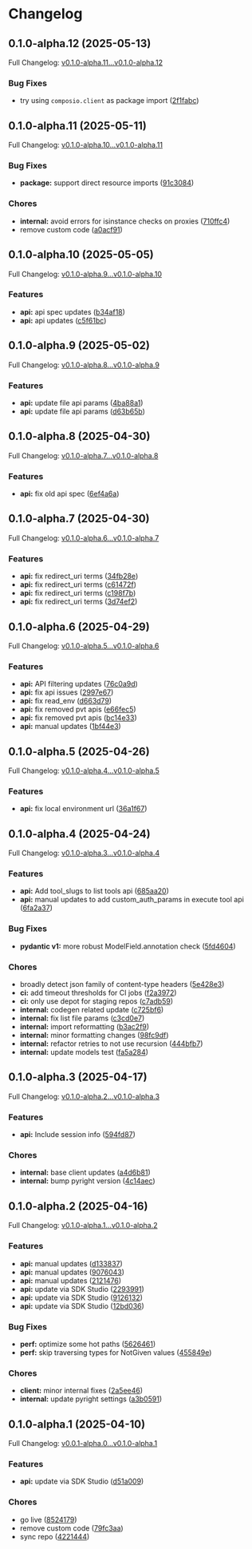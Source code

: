 # Changelog

## 0.1.0-alpha.12 (2025-05-13)

Full Changelog: [v0.1.0-alpha.11...v0.1.0-alpha.12](https://github.com/ComposioHQ/composio-base-py/compare/v0.1.0-alpha.11...v0.1.0-alpha.12)

### Bug Fixes

* try using `composio.client` as package import ([2f1fabc](https://github.com/ComposioHQ/composio-base-py/commit/2f1fabc5560fe6d0bfbb6ed62a11edca77205814))

## 0.1.0-alpha.11 (2025-05-11)

Full Changelog: [v0.1.0-alpha.10...v0.1.0-alpha.11](https://github.com/ComposioHQ/composio-base-py/compare/v0.1.0-alpha.10...v0.1.0-alpha.11)

### Bug Fixes

* **package:** support direct resource imports ([91c3084](https://github.com/ComposioHQ/composio-base-py/commit/91c3084272834825372f0891d65fa80375a76f73))


### Chores

* **internal:** avoid errors for isinstance checks on proxies ([710ffc4](https://github.com/ComposioHQ/composio-base-py/commit/710ffc453ba1ff1ecee1bfbb727b90eb9b50f6bc))
* remove custom code ([a0acf91](https://github.com/ComposioHQ/composio-base-py/commit/a0acf9139ffbdacfe7b75d827723e377853f341a))

## 0.1.0-alpha.10 (2025-05-05)

Full Changelog: [v0.1.0-alpha.9...v0.1.0-alpha.10](https://github.com/ComposioHQ/composio-base-py/compare/v0.1.0-alpha.9...v0.1.0-alpha.10)

### Features

* **api:** api spec updates ([b34af18](https://github.com/ComposioHQ/composio-base-py/commit/b34af182367c11eb0fea9e202c9964f2d810b19f))
* **api:** api updates ([c5f61bc](https://github.com/ComposioHQ/composio-base-py/commit/c5f61bc2a1fb1a885c0efdcbe66b45462b563e0b))

## 0.1.0-alpha.9 (2025-05-02)

Full Changelog: [v0.1.0-alpha.8...v0.1.0-alpha.9](https://github.com/ComposioHQ/composio-base-py/compare/v0.1.0-alpha.8...v0.1.0-alpha.9)

### Features

* **api:** update file api params ([4ba88a1](https://github.com/ComposioHQ/composio-base-py/commit/4ba88a101071ff0254eda67a6a9c36132738229b))
* **api:** update file api params ([d63b65b](https://github.com/ComposioHQ/composio-base-py/commit/d63b65b29aa70f4b9228385f9fbe1045320903de))

## 0.1.0-alpha.8 (2025-04-30)

Full Changelog: [v0.1.0-alpha.7...v0.1.0-alpha.8](https://github.com/ComposioHQ/composio-base-py/compare/v0.1.0-alpha.7...v0.1.0-alpha.8)

### Features

* **api:** fix old api spec ([6ef4a6a](https://github.com/ComposioHQ/composio-base-py/commit/6ef4a6a93c99de9e0ef81aaecd914125ee139451))

## 0.1.0-alpha.7 (2025-04-30)

Full Changelog: [v0.1.0-alpha.6...v0.1.0-alpha.7](https://github.com/ComposioHQ/composio-base-py/compare/v0.1.0-alpha.6...v0.1.0-alpha.7)

### Features

* **api:** fix redirect_uri terms ([34fb28e](https://github.com/ComposioHQ/composio-base-py/commit/34fb28ede7004b1680f911d3f1c45c98f46ab279))
* **api:** fix redirect_uri terms ([c61472f](https://github.com/ComposioHQ/composio-base-py/commit/c61472fafbe7875f093d7f6ffda06f959f955ceb))
* **api:** fix redirect_uri terms ([c198f7b](https://github.com/ComposioHQ/composio-base-py/commit/c198f7b688fa3fa51df6d9442d684d936e0aa533))
* **api:** fix redirect_uri terms ([3d74ef2](https://github.com/ComposioHQ/composio-base-py/commit/3d74ef28c6e75682527c0409431635005a5c5659))

## 0.1.0-alpha.6 (2025-04-29)

Full Changelog: [v0.1.0-alpha.5...v0.1.0-alpha.6](https://github.com/ComposioHQ/composio-base-py/compare/v0.1.0-alpha.5...v0.1.0-alpha.6)

### Features

* **api:** API filtering updates ([76c0a9d](https://github.com/ComposioHQ/composio-base-py/commit/76c0a9d443b67b3c14f5e8e17147c01948091113))
* **api:** fix api issues ([2997e67](https://github.com/ComposioHQ/composio-base-py/commit/2997e67c722a2cf0dc5ada7c194b0879eb6f9215))
* **api:** fix read_env ([d663d79](https://github.com/ComposioHQ/composio-base-py/commit/d663d79fe05894d407b70ad9b0ee0287530a69f4))
* **api:** fix removed pvt apis ([e66fec5](https://github.com/ComposioHQ/composio-base-py/commit/e66fec5e6aefc895846ae9ba0afaf684a826d766))
* **api:** fix removed pvt apis ([bc14e33](https://github.com/ComposioHQ/composio-base-py/commit/bc14e3363b7a4ef5700d9aa4f00ce64cdc690bc6))
* **api:** manual updates ([1bf44e3](https://github.com/ComposioHQ/composio-base-py/commit/1bf44e3161e2d3bb50a90cb4c4d0ce978d52da99))

## 0.1.0-alpha.5 (2025-04-26)

Full Changelog: [v0.1.0-alpha.4...v0.1.0-alpha.5](https://github.com/ComposioHQ/composio-base-py/compare/v0.1.0-alpha.4...v0.1.0-alpha.5)

### Features

* **api:** fix local environment url ([36a1f67](https://github.com/ComposioHQ/composio-base-py/commit/36a1f67aed0de60a5b971bd5c379c334662eb140))

## 0.1.0-alpha.4 (2025-04-24)

Full Changelog: [v0.1.0-alpha.3...v0.1.0-alpha.4](https://github.com/ComposioHQ/composio-base-py/compare/v0.1.0-alpha.3...v0.1.0-alpha.4)

### Features

* **api:** Add tool_slugs to list tools api ([685aa20](https://github.com/ComposioHQ/composio-base-py/commit/685aa203b7f235c47c1586f3659a8fd0bbee5eb8))
* **api:** manual updates to add custom_auth_params in execute tool api ([6fa2a37](https://github.com/ComposioHQ/composio-base-py/commit/6fa2a37e0469abb16cfb7a6ea4cfae7769d10dd8))


### Bug Fixes

* **pydantic v1:** more robust ModelField.annotation check ([5fd4604](https://github.com/ComposioHQ/composio-base-py/commit/5fd46041feb0b3c85bf79fcaf13304e735768e62))


### Chores

* broadly detect json family of content-type headers ([5e428e3](https://github.com/ComposioHQ/composio-base-py/commit/5e428e3a8c329ab5bdbd2ad733b75edd0a008d01))
* **ci:** add timeout thresholds for CI jobs ([f2a3972](https://github.com/ComposioHQ/composio-base-py/commit/f2a39722639ca8d894ee8e53ff692132813e4b2c))
* **ci:** only use depot for staging repos ([c7adb59](https://github.com/ComposioHQ/composio-base-py/commit/c7adb59868d7858862680e5face914fce96ec6b2))
* **internal:** codegen related update ([c725bf6](https://github.com/ComposioHQ/composio-base-py/commit/c725bf6786bb6a5669d18ba3dad3e9aa869dc80c))
* **internal:** fix list file params ([c3cd0e7](https://github.com/ComposioHQ/composio-base-py/commit/c3cd0e7beeb3553e7b163cc06b29e59508fd26b4))
* **internal:** import reformatting ([b3ac2f9](https://github.com/ComposioHQ/composio-base-py/commit/b3ac2f9ea16dc5ad1078355d01fcb8f0497f1ded))
* **internal:** minor formatting changes ([98fc9df](https://github.com/ComposioHQ/composio-base-py/commit/98fc9df1d078474dd01a4bd65921816fba0b588e))
* **internal:** refactor retries to not use recursion ([444bfb7](https://github.com/ComposioHQ/composio-base-py/commit/444bfb7a7e37bb060daf7257715deec6d30513c3))
* **internal:** update models test ([fa5a284](https://github.com/ComposioHQ/composio-base-py/commit/fa5a28413fd5f77a11d81ced91f884fc9bfc2ee6))

## 0.1.0-alpha.3 (2025-04-17)

Full Changelog: [v0.1.0-alpha.2...v0.1.0-alpha.3](https://github.com/ComposioHQ/composio-base-py/compare/v0.1.0-alpha.2...v0.1.0-alpha.3)

### Features

* **api:** Include session info ([594fd87](https://github.com/ComposioHQ/composio-base-py/commit/594fd877c2984780b9262c0bf469efc901f302cf))


### Chores

* **internal:** base client updates ([a4d6b81](https://github.com/ComposioHQ/composio-base-py/commit/a4d6b8158a722714d6d556251108601a16b8fa6d))
* **internal:** bump pyright version ([4c14aec](https://github.com/ComposioHQ/composio-base-py/commit/4c14aec5de451cc2158bd0372ede1ff6fafe2d73))

## 0.1.0-alpha.2 (2025-04-16)

Full Changelog: [v0.1.0-alpha.1...v0.1.0-alpha.2](https://github.com/ComposioHQ/composio-base-py/compare/v0.1.0-alpha.1...v0.1.0-alpha.2)

### Features

* **api:** manual updates ([d133837](https://github.com/ComposioHQ/composio-base-py/commit/d13383788f7cfc95d7a2963b79a86b3a90d031eb))
* **api:** manual updates ([9076043](https://github.com/ComposioHQ/composio-base-py/commit/9076043cbfe3369f6223cbce1d84edd187196453))
* **api:** manual updates ([2121476](https://github.com/ComposioHQ/composio-base-py/commit/21214763b97a5c1e5823c3fed04133fbcaffeaed))
* **api:** update via SDK Studio ([2293991](https://github.com/ComposioHQ/composio-base-py/commit/22939915915297b00464c77da55e007fedb6c351))
* **api:** update via SDK Studio ([9126132](https://github.com/ComposioHQ/composio-base-py/commit/9126132c710844ab4e42ec5e36a45fd180f1c947))
* **api:** update via SDK Studio ([12bd036](https://github.com/ComposioHQ/composio-base-py/commit/12bd03638f2d8f2270b0a93e8b7417cb0b1e5de4))


### Bug Fixes

* **perf:** optimize some hot paths ([5626461](https://github.com/ComposioHQ/composio-base-py/commit/5626461164efd3135a3d5ee452f6b4055f510f5b))
* **perf:** skip traversing types for NotGiven values ([455849e](https://github.com/ComposioHQ/composio-base-py/commit/455849e085895d7af81bfdc3fe46316d85b166ad))


### Chores

* **client:** minor internal fixes ([2a5ee46](https://github.com/ComposioHQ/composio-base-py/commit/2a5ee469f70e0ba961b6288cebe90c02edc9c42a))
* **internal:** update pyright settings ([a3b0591](https://github.com/ComposioHQ/composio-base-py/commit/a3b0591909a3c425c8c6841555493ae1cc5999ba))

## 0.1.0-alpha.1 (2025-04-10)

Full Changelog: [v0.0.1-alpha.0...v0.1.0-alpha.1](https://github.com/ComposioHQ/composio-base-py/compare/v0.0.1-alpha.0...v0.1.0-alpha.1)

### Features

* **api:** update via SDK Studio ([d51a009](https://github.com/ComposioHQ/composio-base-py/commit/d51a0091df7045f66dff7d1b846e31b8e2b337f1))


### Chores

* go live ([8524179](https://github.com/ComposioHQ/composio-base-py/commit/8524179fc18d203af58dafd914dcc83e370bc8ef))
* remove custom code ([79fc3aa](https://github.com/ComposioHQ/composio-base-py/commit/79fc3aa01e162746fdf3a74c1120f6b6dc3eff57))
* sync repo ([4221444](https://github.com/ComposioHQ/composio-base-py/commit/42214448cb569c8da8f5f6f75df97455f0e8434f))
